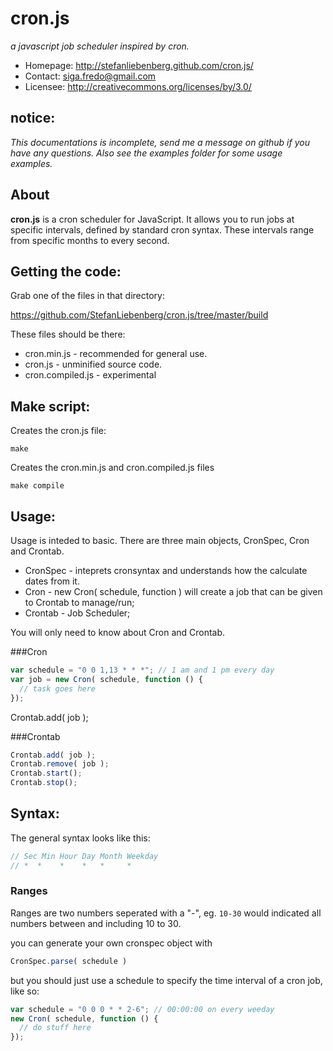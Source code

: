 # cron.js

_a javascript job scheduler inspired by cron._

* Homepage: http://stefanliebenberg.github.com/cron.js/  
* Contact: siga.fredo@gmail.com  
* Licensee: http://creativecommons.org/licenses/by/3.0/  

## notice:

_This documentations is incomplete, send me a message on github if you have any questions. Also see the examples folder for some usage examples._


## About

**cron.js** is a cron scheduler for JavaScript. It allows you to run jobs at specific intervals, defined by standard cron syntax. These intervals range from specific months to every second.


## Getting the code:
 

Grab one of the files in that directory:

  https://github.com/StefanLiebenberg/cron.js/tree/master/build
  
These files should be there:

  *  cron.min.js      - recommended for general use.
  *  cron.js          - unminified source code.
  *  cron.compiled.js - experimental


## Make script:


Creates the cron.js file:

```shell
make
```

Creates the cron.min.js and cron.compiled.js files

```shell
make compile
```

Usage:
---

Usage is inteded to basic. There are three main objects, CronSpec, Cron and Crontab.

* CronSpec - inteprets cronsyntax and understands how the calculate dates from it.
* Cron     - new Cron( schedule, function ) will create a job that can be given to Crontab to manage/run;
* Crontab  - Job Scheduler;

You will only need to know about Cron and Crontab.

###Cron


```javascript
var schedule = "0 0 1,13 * * *"; // 1 am and 1 pm every day
var job = new Cron( schedule, function () {
  // task goes here
});
```

Crontab.add( job );

###Crontab

```javascript
Crontab.add( job );
Crontab.remove( job );
Crontab.start();
Crontab.stop();
```


## Syntax:


The general syntax looks like this:

```javascript
// Sec Min Hour Day Month Weekday  
// *  *    *    *   *     *        
```

### Ranges
  Ranges are two numbers seperated with a "-", eg. `10-30` would indicated all numbers between and including 10 to 30.
  
  

you can generate your own cronspec object with

```javascript
CronSpec.parse( schedule )
```

but you should just use a schedule to specify the time interval of a cron job, like so:

```javascript
var schedule = "0 0 0 * * 2-6"; // 00:00:00 on every weeday
new Cron( schedule, function () {
  // do stuff here
});
```

